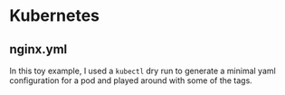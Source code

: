 # Kubernetes

## nginx.yml

In this toy example, I used a `kubectl` dry run to generate a minimal yaml configuration for a pod and played around with some of the tags.
